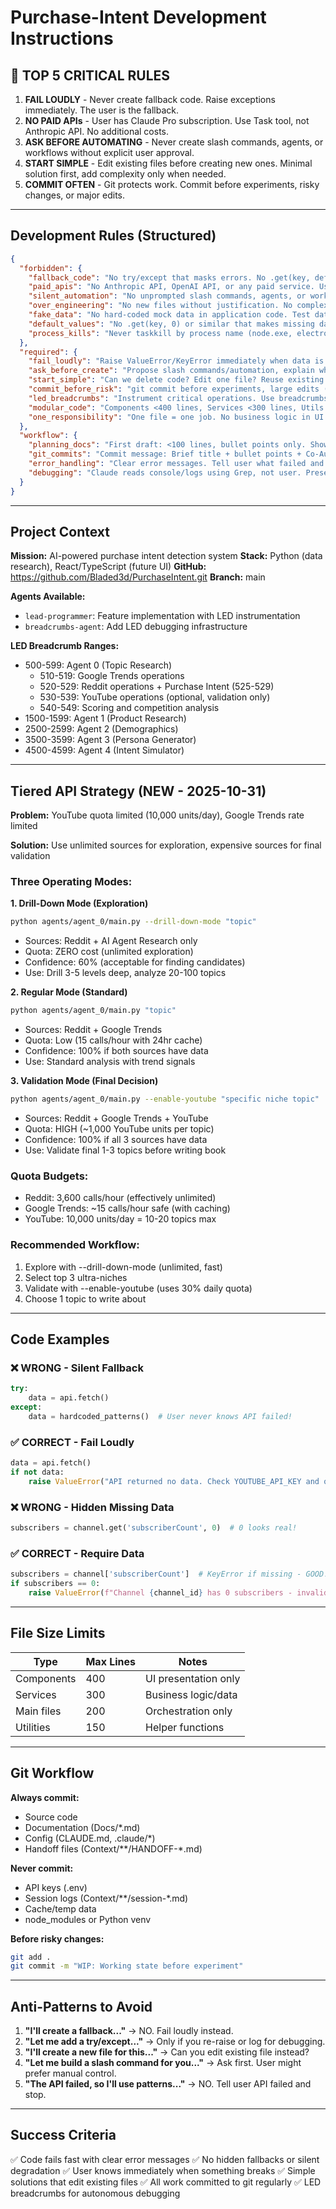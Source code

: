 # Purchase-Intent Development Instructions

## 🚨 TOP 5 CRITICAL RULES

1. **FAIL LOUDLY** - Never create fallback code. Raise exceptions immediately. The user is the fallback.
2. **NO PAID APIs** - User has Claude Pro subscription. Use Task tool, not Anthropic API. No additional costs.
3. **ASK BEFORE AUTOMATING** - Never create slash commands, agents, or workflows without explicit user approval.
4. **START SIMPLE** - Edit existing files before creating new ones. Minimal solution first, add complexity only when needed.
5. **COMMIT OFTEN** - Git protects work. Commit before experiments, risky changes, or major edits.

---

## Development Rules (Structured)

```json
{
  "forbidden": {
    "fallback_code": "No try/except that masks errors. No .get(key, default) that hides missing data. Fail loudly.",
    "paid_apis": "No Anthropic API, OpenAI API, or any paid service. Use Task tool for agents.",
    "silent_automation": "No unprompted slash commands, agents, or workflow changes. Always ask first.",
    "over_engineering": "No new files without justification. No complex architectures for simple tasks.",
    "fake_data": "No hard-coded mock data in application code. Test data goes in separate fixtures.",
    "default_values": "No .get(key, 0) or similar that makes missing data look real. Require the data.",
    "process_kills": "Never taskkill by process name (node.exe, electron.exe). Use specific PIDs only."
  },
  "required": {
    "fail_loudly": "Raise ValueError/KeyError immediately when data is missing or APIs fail.",
    "ask_before_create": "Propose slash commands/automation, explain what it does, wait for 'yes'.",
    "start_simple": "Can we delete code? Edit one file? Reuse existing patterns? Do that first.",
    "commit_before_risk": "git commit before experiments, large edits (>200 lines), or git checkout.",
    "led_breadcrumbs": "Instrument critical operations. Use breadcrumbs to debug, not user.",
    "modular_code": "Components <400 lines, Services <300 lines, Utils <150 lines.",
    "one_responsibility": "One file = one job. No business logic in UI components."
  },
  "workflow": {
    "planning_docs": "First draft: <100 lines, bullet points only. Show user FIRST. Iterate up, not down.",
    "git_commits": "Commit message: Brief title + bullet points + Co-Authored-By: Claude",
    "error_handling": "Clear error messages. Tell user what failed and what to check (API key, quota, file path).",
    "debugging": "Claude reads console/logs using Grep, not user. Present findings with LED breadcrumb numbers."
  }
}
```

---

## Project Context

**Mission:** AI-powered purchase intent detection system
**Stack:** Python (data research), React/TypeScript (future UI)
**GitHub:** https://github.com/Bladed3d/PurchaseIntent.git
**Branch:** main

**Agents Available:**
- `lead-programmer`: Feature implementation with LED instrumentation
- `breadcrumbs-agent`: Add LED debugging infrastructure

**LED Breadcrumb Ranges:**
- 500-599: Agent 0 (Topic Research)
  - 510-519: Google Trends operations
  - 520-529: Reddit operations + Purchase Intent (525-529)
  - 530-539: YouTube operations (optional, validation only)
  - 540-549: Scoring and competition analysis
- 1500-1599: Agent 1 (Product Research)
- 2500-2599: Agent 2 (Demographics)
- 3500-3599: Agent 3 (Persona Generator)
- 4500-4599: Agent 4 (Intent Simulator)

---

## Tiered API Strategy (NEW - 2025-10-31)

**Problem:** YouTube quota limited (10,000 units/day), Google Trends rate limited

**Solution:** Use unlimited sources for exploration, expensive sources for final validation

### Three Operating Modes:

**1. Drill-Down Mode (Exploration)**
```bash
python agents/agent_0/main.py --drill-down-mode "topic"
```
- Sources: Reddit + AI Agent Research only
- Quota: ZERO cost (unlimited exploration)
- Confidence: 60% (acceptable for finding candidates)
- Use: Drill 3-5 levels deep, analyze 20-100 topics

**2. Regular Mode (Standard)**
```bash
python agents/agent_0/main.py "topic"
```
- Sources: Reddit + Google Trends
- Quota: Low (15 calls/hour with 24hr cache)
- Confidence: 100% if both sources have data
- Use: Standard analysis with trend signals

**3. Validation Mode (Final Decision)**
```bash
python agents/agent_0/main.py --enable-youtube "specific niche topic"
```
- Sources: Reddit + Google Trends + YouTube
- Quota: HIGH (~1,000 YouTube units per topic)
- Confidence: 100% if all 3 sources have data
- Use: Validate final 1-3 topics before writing book

### Quota Budgets:
- Reddit: 3,600 calls/hour (effectively unlimited)
- Google Trends: ~15 calls/hour safe (with caching)
- YouTube: 10,000 units/day = 10-20 topics max

### Recommended Workflow:
1. Explore with --drill-down-mode (unlimited, fast)
2. Select top 3 ultra-niches
3. Validate with --enable-youtube (uses 30% daily quota)
4. Choose 1 topic to write about

---

## Code Examples

### ❌ WRONG - Silent Fallback
```python
try:
    data = api.fetch()
except:
    data = hardcoded_patterns()  # User never knows API failed!
```

### ✅ CORRECT - Fail Loudly
```python
data = api.fetch()
if not data:
    raise ValueError("API returned no data. Check YOUTUBE_API_KEY and quota at console.cloud.google.com")
```

### ❌ WRONG - Hidden Missing Data
```python
subscribers = channel.get('subscriberCount', 0)  # 0 looks real!
```

### ✅ CORRECT - Require Data
```python
subscribers = channel['subscriberCount']  # KeyError if missing - GOOD!
if subscribers == 0:
    raise ValueError(f"Channel {channel_id} has 0 subscribers - invalid data")
```

---

## File Size Limits

| Type | Max Lines | Notes |
|------|-----------|-------|
| Components | 400 | UI presentation only |
| Services | 300 | Business logic/data |
| Main files | 200 | Orchestration only |
| Utilities | 150 | Helper functions |

---

## Git Workflow

**Always commit:**
- Source code
- Documentation (Docs/*.md)
- Config (CLAUDE.md, .claude/*)
- Handoff files (Context/**/HANDOFF-*.md)

**Never commit:**
- API keys (.env)
- Session logs (Context/**/session-*.md)
- Cache/temp data
- node_modules or Python venv

**Before risky changes:**
```bash
git add .
git commit -m "WIP: Working state before experiment"
```

---

## Anti-Patterns to Avoid

1. **"I'll create a fallback..."** → NO. Fail loudly instead.
2. **"Let me add a try/except..."** → Only if you re-raise or log for debugging.
3. **"I'll create a new file for this..."** → Can you edit existing file instead?
4. **"Let me build a slash command for you..."** → Ask first. User might prefer manual control.
5. **"The API failed, so I'll use patterns..."** → NO. Tell user API failed and stop.

---

## Success Criteria

✅ Code fails fast with clear error messages
✅ No hidden fallbacks or silent degradation
✅ User knows immediately when something breaks
✅ Simple solutions that edit existing files
✅ All work committed to git regularly
✅ LED breadcrumbs for autonomous debugging
